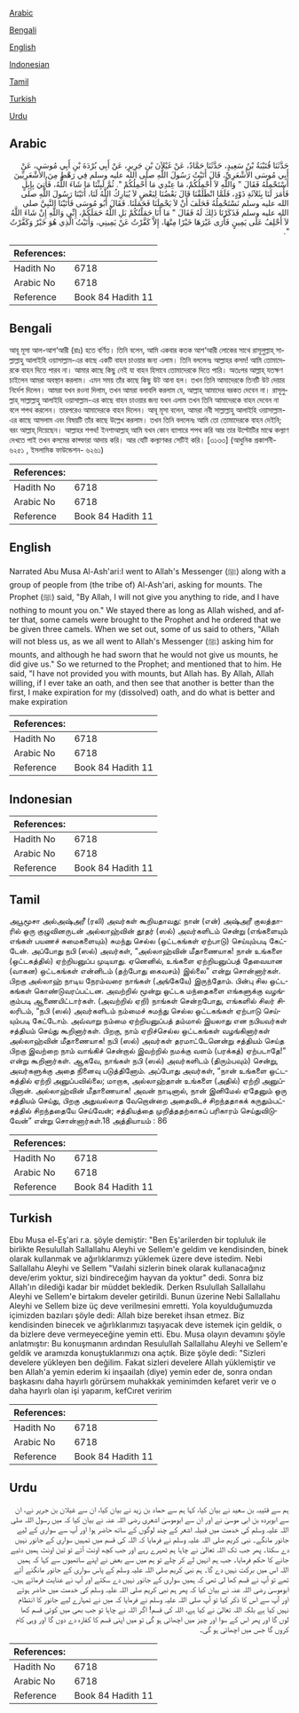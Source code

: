 [Arabic](#arabic)

[Bengali](#bengali)

[English](#english)

[Indonesian](#indonesian)

[Tamil](#tamil)

[Turkish](#turkish)

[Urdu](#urdu)

## Arabic


<div dir="rtl" lang="ar" style={{fontSize:'larger',backgroundColor:'#f8f9fa',padding:20}}>
حَدَّثَنَا قُتَيْبَةُ بْنُ سَعِيدٍ، حَدَّثَنَا حَمَّادٌ، عَنْ غَيْلاَنَ بْنِ جَرِيرٍ، عَنْ أَبِي بُرْدَةَ بْنِ أَبِي مُوسَى، عَنْ أَبِي مُوسَى الأَشْعَرِيِّ، قَالَ أَتَيْتُ رَسُولَ اللَّهِ صلى الله عليه وسلم فِي رَهْطٍ مِنَ الأَشْعَرِيِّينَ أَسْتَحْمِلُهُ فَقَالَ ‏"‏ وَاللَّهِ لاَ أَحْمِلُكُمْ، مَا عِنْدِي مَا أَحْمِلُكُمْ ‏"‏‏.‏ ثُمَّ لَبِثْنَا مَا شَاءَ اللَّهُ، فَأُتِيَ بِإِبِلٍ فَأَمَرَ لَنَا بِثَلاَثَةِ ذَوْدٍ، فَلَمَّا انْطَلَقْنَا قَالَ بَعْضُنَا لِبَعْضٍ لاَ يُبَارِكُ اللَّهُ لَنَا، أَتَيْنَا رَسُولَ اللَّهِ صلى الله عليه وسلم نَسْتَحْمِلُهُ فَحَلَفَ أَنْ لاَ يَحْمِلَنَا فَحَمَلَنَا‏.‏ فَقَالَ أَبُو مُوسَى فَأَتَيْنَا النَّبِيَّ صلى الله عليه وسلم فَذَكَرْنَا ذَلِكَ لَهُ فَقَالَ ‏"‏ مَا أَنَا حَمَلْتُكُمْ بَلِ اللَّهُ حَمَلَكُمْ، إِنِّي وَاللَّهِ إِنْ شَاءَ اللَّهُ لاَ أَحْلِفُ عَلَى يَمِينٍ فَأَرَى غَيْرَهَا خَيْرًا مِنْهَا، إِلاَّ كَفَّرْتُ عَنْ يَمِينِي، وَأَتَيْتُ الَّذِي هُوَ خَيْرٌ وَكَفَّرْتُ ‏"‏‏.‏
</div>
<div style={{backgroundColor:'#f8f9fa',padding:20, marginBottom: 10}}><table> <thead> <tr> <th>References:</th> <th></th> </tr> </thead> <tbody><tr><td>Hadith No</td><td>6718</td></tr><tr><td>Arabic No</td><td>6718</td></tr><tr><td>Reference</td><td>Book 84 Hadith 11</td></tr></tbody></table></div>

## Bengali


<div dir="ltr" lang="bn" style={{fontSize:'larger',backgroundColor:'#f8f9fa',padding:20}}>
আবূ মূসা আল-আশ‘আরী (রাঃ) হতে বর্ণিত। তিনি বলেন, আমি একবার কতক আশ‘আরী লোকের সাথে রাসূলুল্লাহ্ সাল্লাল্লাহু আলাইহি ওয়াসাল্লাম-এর কাছে একটি বাহন চাওয়ার জন্য এলাম। তিনি বললেনঃ আল্লাহর কসম! আমি তোমাদেরকে বাহন দিতে পারব না। আমার কাছে কিছু নেই যা বাহন হিসাবে তোমাদেরকে দিতে পারি। অতঃপর আল্লাহ্ যতক্ষণ চাইলেন আমরা অবস্থান করলাম। এমন সময় তাঁর কাছে কিছু উট আনা হল। তখন তিনি আমাদেরকে তিনটি উট দেয়ার নির্দেশ দিলেন। আমরা যখন রওনা দিলাম, তখন আমরা বলাবলি করলাম যে, আল্লাহ্ আমাদের বরকত দেবেন না। রাসূলুল্লাহ্ সাল্লাল্লাহু আলাইহি ওয়াসাল্লাম-এর কাছে বাহন চাওয়ার জন্য যখন এলাম তখন তিনি আমাদেরকে বাহন দেবেন না বলে শপথ করলেন। তারপরেও আমাদেরকে বাহন দিলেন। আবূ মূসা বলেন, আমরা নবী সাল্লাল্লাহু আলাইহি ওয়াসাল্লাম-এর কাছে আসলাম এবং বিষয়টি তাঁর কাছে উল্লেখ করলাম। তখন তিনি বললেনঃ আমি তো তোমাদেরকে বাহন দেইনি; বরং আল্লাহ্ দিয়েছেন। আল্লাহর শপথ! ইনশাআল্লাহ্ আমি যখন কোন ব্যাপারে শপথ করি আর তার উল্টোটির মাঝে কল্যাণ দেখতে পাই তখন কসমের কাফ্ফারা আদায় করি। আর যেটি কল্যাণকর সেটিই করি। [৩১৩৩] (আধুনিক প্রকাশনী- ৬২৫১ , ইসলামিক ফাউন্ডেশন- ৬২৬১)
</div>
<div style={{backgroundColor:'#f8f9fa',padding:20, marginBottom: 10}}><table> <thead> <tr> <th>References:</th> <th></th> </tr> </thead> <tbody><tr><td>Hadith No</td><td>6718</td></tr><tr><td>Arabic No</td><td>6718</td></tr><tr><td>Reference</td><td>Book 84 Hadith 11</td></tr></tbody></table></div>

## English


<div dir="ltr" lang="en" style={{fontSize:'larger',backgroundColor:'#f8f9fa',padding:20}}>
Narrated Abu Musa Al-Ash'ari:I went to Allah's Messenger (ﷺ) along with a group of people from (the tribe of) Al-Ash'ari, asking for mounts. The Prophet (ﷺ) said, "By Allah, I will not give you anything to ride, and I have nothing to mount you on." We stayed there as long as Allah wished, and after that, some camels were brought to the Prophet and he ordered that we be given three camels. When we set out, some of us said to others, "Allah will not bless us, as we all went to Allah's Messenger (ﷺ) asking him for mounts, and although he had sworn that he would not give us mounts, he did give us." So we returned to the Prophet; and mentioned that to him. He said, "I have not provided you with mounts, but Allah has. By Allah, Allah willing, if I ever take an oath, and then see that another is better than the first, I make expiration for my (dissolved) oath, and do what is better and make expiration
</div>
<div style={{backgroundColor:'#f8f9fa',padding:20, marginBottom: 10}}><table> <thead> <tr> <th>References:</th> <th></th> </tr> </thead> <tbody><tr><td>Hadith No</td><td>6718</td></tr><tr><td>Arabic No</td><td>6718</td></tr><tr><td>Reference</td><td>Book 84 Hadith 11</td></tr></tbody></table></div>

## Indonesian


<div dir="ltr" lang="id" style={{fontSize:'larger',backgroundColor:'#f8f9fa',padding:20}}>

</div>
<div style={{backgroundColor:'#f8f9fa',padding:20, marginBottom: 10}}><table> <thead> <tr> <th>References:</th> <th></th> </tr> </thead> <tbody><tr><td>Hadith No</td><td>6718</td></tr><tr><td>Arabic No</td><td>6718</td></tr><tr><td>Reference</td><td>Book 84 Hadith 11</td></tr></tbody></table></div>

## Tamil


<div dir="ltr" lang="ta" style={{fontSize:'larger',backgroundColor:'#f8f9fa',padding:20}}>
அபூமூசா அல்அஷ்அரீ (ரலி) அவர்கள் கூறியதாவது: நான் (என்) அஷ்அரீ குலத்தாரில் ஒரு குழுவினருடன் அல்லாஹ்வின் தூதர் (ஸல்) அவர்களிடம் சென்று (எங்களையும் எங்கள் பயணச் சுமைகளையும்) சுமந்து செல்ல (ஒட்டகங்கள் ஏற்பாடு) செய்யும்படி கேட்டேன். அப்போது நபி (ஸல்) அவர்கள், “அல்லாஹ்வின் மீதாணையாக! நான் உங்களை (ஒட்டகத்தில்) ஏற்றியனுப்ப முடியாது. ஏனெனில், உங்களை ஏற்றியனுப்பத் தேவையான (வாகன) ஒட்டகங்கள் என்னிடம் (தற்போது கைவசம்) இல்லை” என்று சொன்னார்கள். பிறகு அல்லாஹ் நாடிய நேரம்வரை நாங்கள் (அங்கேயே) இருந்தோம். பின்பு சில ஒட்டகங்கள் கொண்டுவரப்பட்டன. அவற்றில் மூன்று ஒட்டக மந்தைகளை எங்களுக்கு வழங்கும்படி ஆணையிட்டார்கள். (அவற்றில் ஏறி) நாங்கள் சென்றபோது, எங்களில் சிலர் சிலரிடம், “நபி (ஸல்) அவர்களிடம் நம்மைச் சுமந்து செல்ல ஒட்டகங்கள் ஏற்பாடு செய்யும்படி கேட்டோம். அவ்வாறு நம்மை ஏற்றியனுப்பத் தம்மால் இயலாது என நபியவர்கள் சத்தியம் செய்து கூறினார்கள். பிறகு, நாம் ஏறிச்செல்ல ஒட்டகங்கள் வழங்கினார்கள் அல்லாஹ்வின் மீதாணையாக! நபி (ஸல்) அவர்கள் தரமாட்டேனென்று சத்தியம் செய்த பிறகு இவற்றை நாம் வாங்கிச் சென்றால் இவற்றில் நமக்கு வளம் (பரக்கத்) ஏற்படாதே!” என்று கூறினார்கள். ஆகவே, நாங்கள் நபி (ஸல்) அவர்களிடம் (திரும்பவும்) சென்று, அவர்களுக்கு அதை நினைவு படுத்தினோம். அப்போது அவர்கள், “நான் உங்களை ஒட்டகத்தில் ஏற்றி அனுப்பவில்லை; மாறாக, அல்லாஹ்தான் உங்களை (அதில்) ஏற்றி அனுப்பினான். அல்லாஹ்வின் மீதாணையாக! அவன் நாடினால், நான் இனிமேல் ஏதேனும் ஒரு சத்தியம் செய்து, பிறகு அதுவல்லாத வேறொன்றை அதைவிடச் சிறந்ததாகக் கருதும்பட்சத்தில் சிறந்ததையே செய்வேன்; சத்தியத்தை முறித்ததற்காகப் பரிகாரம் செய்துவிடுவேன்” என்று சொன்னார்கள்.18 அத்தியாயம் : 86
</div>
<div style={{backgroundColor:'#f8f9fa',padding:20, marginBottom: 10}}><table> <thead> <tr> <th>References:</th> <th></th> </tr> </thead> <tbody><tr><td>Hadith No</td><td>6718</td></tr><tr><td>Arabic No</td><td>6718</td></tr><tr><td>Reference</td><td>Book 84 Hadith 11</td></tr></tbody></table></div>

## Turkish


<div dir="ltr" lang="tr" style={{fontSize:'larger',backgroundColor:'#f8f9fa',padding:20}}>
Ebu Musa el-Eş'ari r.a. şöyle demiştir: "Ben Eş'arilerden bir topluluk ile birlikte Resulullah Sallallahu Aleyhi ve Sellem'e geldim ve kendisinden, binek olarak kullanmak ve ağırlıklarımızı yüklemek üzere deve istedim. Nebi Sallallahu Aleyhi ve Sellem "Vaılahi sizlerin binek olarak kullanacağınız deve/erim yoktur, sizi bindireceğim hayvan da yoktur" dedi. Sonra biz Allah'ın dilediği kadar bir müddet bekledik. Derken Rsulullah Sallallahu Aleyhi ve Sellem'e birtakım develer getirildi. Bunun üzerine Nebi Sallallahu Aleyhi ve Sellem bize üç deve verilmesini emretti. Yola koyulduğumuzda içimizden bazıları şöyle dedi: Allah bize bereket ihsan etmez. Biz kendisinden binecek ve ağırlıklarımızı taşıyacak deve istemek için geldik, o da bizlere deve vermeyeceğine yemin etti. Ebu. Musa olayın devamını şöyle anlatmıştır: Bu konuşmanın ardından Resulullah Sallallahu Aleyhi ve Sellem'e geldik ve aramızda konuştuklarımızı ona açtık. Bize şöyle dedi: "Sizleri develere yükleyen ben değilim. Fakat sizleri develere Allah yüklemiştir ve ben Allah'a yemin ederim ki inşaailah (diye) yemin eder de, sonra ondan başkasını daha hayırlı görürsem muhakkak yeminimden kefaret verir ve o daha hayırlı olan işi yaparım, kefCıret veririm
</div>
<div style={{backgroundColor:'#f8f9fa',padding:20, marginBottom: 10}}><table> <thead> <tr> <th>References:</th> <th></th> </tr> </thead> <tbody><tr><td>Hadith No</td><td>6718</td></tr><tr><td>Arabic No</td><td>6718</td></tr><tr><td>Reference</td><td>Book 84 Hadith 11</td></tr></tbody></table></div>

## Urdu


<div dir="rtl" lang="ur" style={{fontSize:'larger',backgroundColor:'#f8f9fa',padding:20}}>
ہم سے قتیبہ بن سعید نے بیان کیا، کہا ہم سے حماد بن زید نے بیان کیا، ان سے غیلان بن جریر نے، ان سے ابوبردہ بن ابی موسیٰ نے اور ان سے ابوموسیٰ اشعری رضی اللہ عنہ نے بیان کیا کہ میں رسول اللہ صلی اللہ علیہ وسلم کی خدمت میں قبیلہ اشعر کے چند لوگوں کے ساتھ حاضر ہوا اور آپ سے سواری کے لیے جانور مانگے۔ نبی کریم صلی اللہ علیہ وسلم نے فرمایا کہ اللہ کی قسم میں تمہیں سواری کے جانور نہیں دے سکتا۔ پھر جب تک اللہ تعالیٰ نے چاہا ہم ٹھہرے رہے اور جب کچھ اونٹ آئے تو تین اونٹ ہمیں دئیے جانے کا حکم فرمایا۔ جب ہم انہیں لے کر چلے تو ہم میں سے بعض نے اپنے ساتھیوں سے کہا کہ ہمیں اللہ اس میں برکت نہیں دے گا۔ ہم نبی کریم صلی اللہ علیہ وسلم کے پاس سواری کے جانور مانگنے آئے تھے تو آپ نے قسم کھا لی تھی کہ ہمیں سواری کے جانور نہیں دے سکتے اور آپ نے عنایت فرمائے ہیں۔ ابوموسیٰ رضی اللہ عنہ نے بیان کیا کہ پھر ہم نبی کریم صلی اللہ علیہ وسلم کی خدمت میں حاضر ہوئے اور آپ سے اس کا ذکر کیا تو آپ صلی اللہ علیہ وسلم نے فرمایا کہ میں نے تمہارے لیے جانور کا انتظام نہیں کیا ہے بلکہ اللہ تعالیٰ نے کیا ہے، اللہ کی قسم! اگر اللہ نے چاہا تو جب بھی میں کوئی قسم کھا لوں گا اور پھر اس کے سوا اور چیز میں اچھائی ہو گی تو میں اپنی قسم کا کفارہ دے دوں گا اور وہی کام کروں گا جس میں اچھائی ہو گی۔
</div>
<div style={{backgroundColor:'#f8f9fa',padding:20, marginBottom: 10}}><table> <thead> <tr> <th>References:</th> <th></th> </tr> </thead> <tbody><tr><td>Hadith No</td><td>6718</td></tr><tr><td>Arabic No</td><td>6718</td></tr><tr><td>Reference</td><td>Book 84 Hadith 11</td></tr></tbody></table></div>